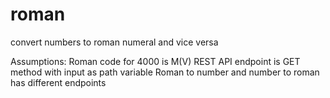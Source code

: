 # roman
convert numbers to roman numeral and vice versa


Assumptions:
  Roman code for 4000 is M(V)
  REST API endpoint is GET method with input as path variable
  Roman to number and number to roman has different endpoints
  
